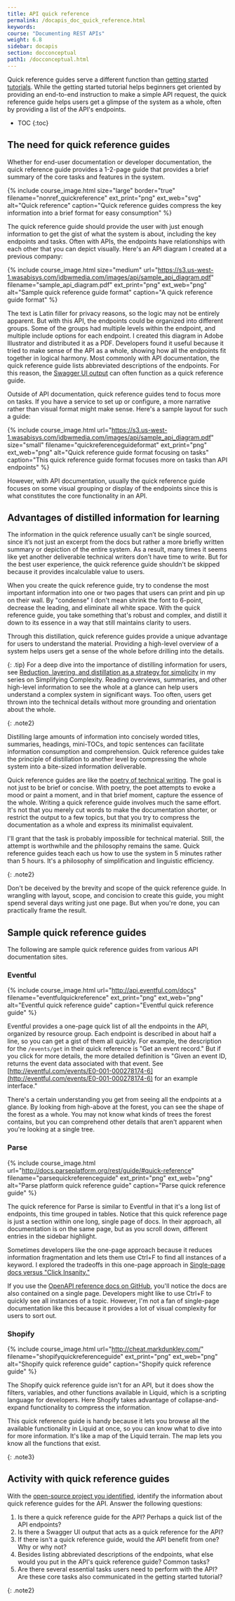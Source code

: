 ```yaml
---
title: API quick reference
permalink: /docapis_doc_quick_reference.html
keywords:
course: "Documenting REST APIs"
weight: 6.8
sidebar: docapis
section: docconceptual
path1: /docconceptual.html
---
```


Quick reference guides serve a different function than [getting started tutorials](docapis_doc_getting_started_section.html). While the getting started tutorial helps beginners get oriented by providing an end-to-end instruction to make a simple API request, the quick reference guide helps users get a glimpse of the system as a whole, often by providing a list of the API's endpoints.

* TOC
{:toc}

## The need for quick reference guides

Whether for end-user documentation or developer documentation, the quick reference guide provides a 1-2-page guide that provides a brief summary of the core tasks and features in the system.

{% include course_image.html size="large" border="true" filename="nonref_quickreference" ext_print="png" ext_web="svg" alt="Quick reference" caption="Quick reference guides compress the key information into a brief format for easy consumption" %}

The quick reference guide should provide the user with just enough information to get the gist of what the system is about, including the key endpoints and tasks. Often with APIs, the endpoints have relationships with each other that you can depict visually. Here's an API diagram I created at a previous company:

{% include course_image.html size="medium" url="https://s3.us-west-1.wasabisys.com/idbwmedia.com/images/api/sample_api_diagram.pdf" filename="sample_api_diagram.pdf" ext_print="png" ext_web="png" alt="Sample quick reference guide format" caption="A quick reference guide format" %}

The text is Latin filler for privacy reasons, so the logic may not be entirely apparent. But with this API, the endpoints could be organized into different groups. Some of the groups had multiple levels within the endpoint, and multiple include options for each endpoint. I created this diagram in Adobe Illustrator and distributed it as a PDF. Developers found it useful because it tried to make sense of the API as a whole, showing how all the endpoints fit together in logical harmony. Most commonly with API documentation, the quick reference guide lists abbreviated descriptions of the endpoints. For this reason, the [Swagger UI output](pubapis_swagger_demo.html) can often function as a quick reference guide.

Outside of API documentation, quick reference guides tend to focus more on tasks. If you have a service to set up or configure, a more narrative rather than visual format might make sense. Here's a sample layout for such a guide:

{% include course_image.html url="https://s3.us-west-1.wasabisys.com/idbwmedia.com/images/api/sample_api_diagram.pdf" size="small" filename="quickreferenceguideformat" ext_print="png" ext_web="png" alt="Quick reference guide format focusing on tasks" caption="This quick reference guide format focuses more on tasks than API endpoints" %}

However, with API documentation, usually the quick reference guide focuses on some visual grouping or display of the endpoints since this is what constitutes the core functionality in an API.

## Advantages of distilled information for learning

The information in the quick reference usually can’t be single sourced, since it’s not just an excerpt from the docs but rather a more briefly written summary or depiction of the entire system. As a result, many times it seems like yet another deliverable technical writers don’t have time to write. But for the best user experience, the quick reference guide shouldn't be skipped because it provides incalculable value to users.

When you create the quick reference guide, try to condense the most important information into one or two pages that users can print and pin up on their wall. By "condense" I don't mean shrink the font to 6-point, decrease the leading, and eliminate all white space. With the quick reference guide, you take something that's robust and complex, and distill it down to its essence in a way that still maintains clarity to users.

Through this distillation, quick reference guides provide a unique advantage for users to understand the material. Providing a high-level overview of a system helps users get a sense of the whole before drilling into the details.

{: .tip}
For a deep dive into the importance of distilling information for users, see [Reduction, layering, and distillation as a strategy for simplicity](https://idratherbewriting.com/simplifying-complexity/reduction-layering-distillation.html) in my series on Simplifying Complexity. Reading overviews, summaries, and other high-level information to see the whole at a glance can help users understand a complex system in significant ways. Too often, users get thrown into the technical details without more grounding and orientation about the whole.

{: .note2}

Distilling large amounts of information into concisely worded titles, summaries, headings, mini-TOCs, and topic sentences can facilitate information consumption and comprehension. Quick reference guides take the principle of distillation to another level by compressing the whole system into a bite-sized information deliverable.

Quick reference guides are like the [poetry of technical writing](https://idratherbewriting.com/2008/07/06/quick-reference-guides-the-poetry-of-technical-writing/). The goal is not just to be brief or concise. With poetry, the poet attempts to evoke a mood or paint a moment, and in that brief moment, capture the essence of the whole. Writing a quick reference guide involves much the same effort. It's not that you merely cut words to make the documentation shorter, or restrict the output to a few topics, but that you try to compress the documentation as a whole and express its minimalist equivalent.

I'll grant that the task is probably impossible for technical material. Still, the attempt is worthwhile and the philosophy remains the same. Quick reference guides teach each us how to use the system in 5 minutes rather than 5 hours. It's a philosophy of simplification and linguistic efficiency.

{: .note2}

Don't be deceived by the brevity and scope of the quick reference guide. In wrangling with layout, scope, and concision to create this guide, you might spend several days writing just one page. But when you're done, you can practically frame the result.

## Sample quick reference guides

The following are sample quick reference guides from various API documentation sites.

### Eventful

{% include course_image.html url="http://api.eventful.com/docs" filename="eventfulquickreference" ext_print="png" ext_web="png" alt="Eventful quick reference guide" caption="Eventful quick reference guide" %}

Eventful provides a one-page quick list of all the endpoints in the API, organized by resource group. Each endpoint is described in about half a line, so you can get a gist of them all quickly. For example, the description for the `/events/get` in their quick reference is "Get an event record." But if you click for more details, the more detailed definition is "Given an event ID, returns the event data associated with that event. See [http://eventful.com/events/E0-001-000278174-6](http://eventful.com/events/E0-001-000278174-6) for an example interface."

There's a certain understanding you get from seeing all the endpoints at a glance. By looking from high-above at the forest, you can see the shape of the forest as a whole. You may not know what kinds of trees the forest contains, but you can comprehend other details that aren't apparent when you're looking at a single tree.

### Parse

{% include course_image.html url="http://docs.parseplatform.org/rest/guide/#quick-reference" filename="parsequickreferenceguide" ext_print="png" ext_web="png" alt="Parse platform quick reference guide" caption="Parse quick reference guide" %}

The quick reference for Parse is similar to Eventful in that it's a long list of endpoints, this time grouped in tables. Notice that this quick reference page is just a section within one long, single page of docs. In their approach, all documentation is on the same page, but as you scroll down, different entries in the sidebar highlight.

Sometimes developers like the one-page approach because it reduces information fragmentation and lets them use Ctrl+F to find all instances of a keyword. I explored the tradeoffs in this one-page approach in [Single-page docs versus "Click Insanity."](https://idratherbewriting.com/2014/01/12/single-page-docs-versus-click-insanity/)

If you use the [OpenAPI reference docs on GitHub](https://github.com/OAI/OpenAPI-Specification/blob/master/versions/3.0.3.md), you'll notice the docs are also contained on a single page. Developers might like to use Ctrl+F to quickly see all instances of a topic. However, I'm not a fan of single-page documentation like this because it provides a lot of visual complexity for users to sort out.

### Shopify

{% include course_image.html url="http://cheat.markdunkley.com/" filename="shopifyquickreferenceguide" ext_print="png" ext_web="png" alt="Shopify quick reference guide" caption="Shopify quick reference guide" %}

The Shopify quick reference guide isn't for an API, but it does show the filters, variables, and other functions available in Liquid, which is a scripting language for developers. Here Shopify takes advantage of collapse-and-expand functionality to compress the information.

This quick reference guide is handy because it lets you browse all the available functionality in Liquid at once, so you can know what to dive into for more information. It's like a map of the Liquid terrain. The map lets you know all the functions that exist.

{: .note3}

## <i class="fa fa-user-circle"></i> Activity with quick reference guides

With the [open-source project you identified](docapis_find_open_source_project.html), identify the information about quick reference guides for the API. Answer the following questions:

1. Is there a quick reference guide for the API? Perhaps a quick list of the API endpoints?
2. Is there a Swagger UI output that acts as a quick reference for the API?
3. If there isn't a quick reference guide, would the API benefit from one? Why or why not?
4. Besides listing abbreviated descriptions of the endpoints, what else would you put in the API's quick reference guide? Common tasks?
5. Are there several essential tasks users need to perform with the API? Are these core tasks also communicated in the getting started tutorial?

{: .note2}

